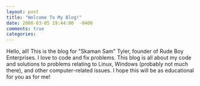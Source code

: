 ```yaml
---
layout: post
title: "Welcome To My Blog!"
date: 2008-03-05 19:44:00  -0400
comments: true
categories:
---
```


Hello, all! This is the blog for "Skaman Sam" Tyler, founder of Rude Boy Enterprises. I love to code and fix problems. This blog is all about my code and solutions to problems relating to Linux, Windows (probably not much there), and other computer-related issues. I hope this will be as educational for you as for me!
